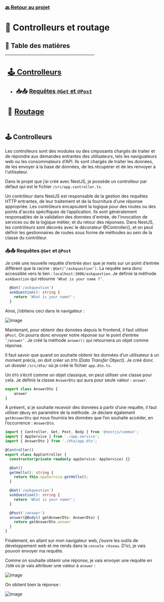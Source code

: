 ### [🔙 Retour au projet](https://github.com/theox33/Stage-Technique/blob/main/first-nest-app/HOME.md)

# 🔧 Controlleurs et routage

## 📑 Table des matières

| <div align="left"><h2> <a href="https://github.com/theox33/Stage-Technique/blob/main/first-nest-app/Controlleurs%20et%20routage.md#contr&ocirclleurs">:joystick: Controlleurs</a></h2><ul><li><h3>📥📤 <a href="https://github.com/theox33/Stage-Technique/blob/main/first-nest-app/Controlleurs%20et%20routage.md#requ%C3%AAtes-get-et-post">Requêtes `@Get` et `@Post`</a></h3></li></ul><h2>:compass: <a href="https://github.com/theox33/Stage-Technique/blob/main/first-nest-app/Controlleurs%20et%20routage.md#routage">Routage</a></h2> |
|---|

## 🕹️ Controlleurs

Les controlleurs sont des modules ou des cmposants chargés de traiter et de répondre aux demandes entrantes des utilisateurs, tels les naviguateurs web ou les consommateurs d'API. Ils sont chargés de traiter les données, de les envoyer à la base de données, de les récupérer et de les renvoyer à l'utilisateur.

Dans le projet que j’ai créé avec NestJS, je possède un controlleur par défaut qui est le fichier `/src/app.controller.ts`.

Un contrôleur dans NestJS est responsable de la gestion des requêtes HTTP entrantes, de leur traitement et de la fourniture d'une réponse appropriée. Les contrôleurs encapsulent la logique pour des routes ou des points d'accès spécifiques de l’application. Ils sont généralement responsables de la validation des données d'entrée, de l'invocation de services ou de la logique métier, et du retour des réponses. Dans NestJS, les contrôleurs sont décorés avec le décorateur @Controller(), et on peut définir les gestionnaires de routes sous forme de méthodes au sein de la classe du contrôleur.

### 📥📤 Requêtes `@Get` et `@Post`

Je créé une nouvelle requête d’entrée `@Get` que je mets sur un point d’entrée différent que la racine : `@Get(‘/askquestion’)`. La requête sera donc accessible vers le lien : `localhost:3000/askquestion`.
Je définie la méthode `askQuestion` qui retourne `’What is your name ?’`.

``` typescript
  @Get('/askquestion')
  askQuestion(): string {
    return 'What is your name?';
  }
```

Ainsi, j’obtiens ceci dans le navigateur :

![image](https://github.com/user-attachments/assets/01b4ce34-7c21-43fb-afd7-277b525baea4)


Maintenant, pour obtenir des données depuis le frontend, il faut utiliser `@Post`. On pourra donc envoyer notre réponse sur le point d’entrée `’/answer’`.
Je créé la méthode `answer()` qui retournera un objet comme réponse.

Il faut savoir que quand on souhaite obtenir les données d’un utilisateur à un moment précis, on doit créer un `DTO` *(Data Transfer Object)*.
Je créé donc un dossier `/src/dto/` où je créé le fichier `app.dto.ts`.

Un `DTO` s’écrit comme un objet classique, on peut utiliser une classe pour cela.
Je définis la classe `AnswerDto` qui aura pour seule valeur : `answer`.

``` typescript
export class AnswerDto {
    answer
}
```

À présent, si je souhaite recevoir des données à partir d’une requête, il faut utiliser `@Body` en paramètre de la méthode.
Je déclare également `getAnswerDto` qui nous fournira les données que l’on souhaite accéder, en l’occurrence : `AnswerDto`.

``` typescript
import { Controller, Get, Post, Body } from '@nestjs/common';
import { AppService } from './app.service';
import { AnswerDto } from './dto/app.dto';

@Controller()
export class AppController {
  constructor(private readonly appService: AppService) {}

  @Get()
  getHello(): string {
    return this.appService.getHello();
  }

  @Get('/askquestion')
  askQuestion(): string {
    return 'What is your name?';
  }

  @Post('/answer')
  answer(@Body() getAnswerDto: AnswerDto) {
    return getAnswerDto.answer
  }
}

```

Finalement, en allant sur mon navigateur web, j’ouvre les outils de développement web et me rends dans la `console réseau`. D’ici, je vais pouvoir envoyer ma requête.

Comme on souhaite obtenir une réponse, je vais envoyer une requête en `JSON` où je vais attribuer une valeur à `answer` :

![image](https://github.com/user-attachments/assets/bd7f2dfb-56bd-4642-8210-fe16ae818fda)


On obtient bien la réponse :

![image](https://github.com/user-attachments/assets/594d6505-4fa8-40ab-b6ca-f2dce0cde2bb)

